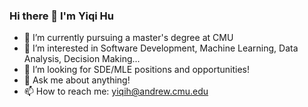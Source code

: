 ### Hi there 👋 I'm Yiqi Hu

- 🔭 I’m currently pursuing a master's degree at CMU
- 🌱 I’m interested in Software Development, Machine Learning, Data Analysis, Decision Making...
- 🤔 I’m looking for SDE/MLE positions and opportunities!
- 💬 Ask me about anything!
- 📫 How to reach me: yiqih@andrew.cmu.edu
